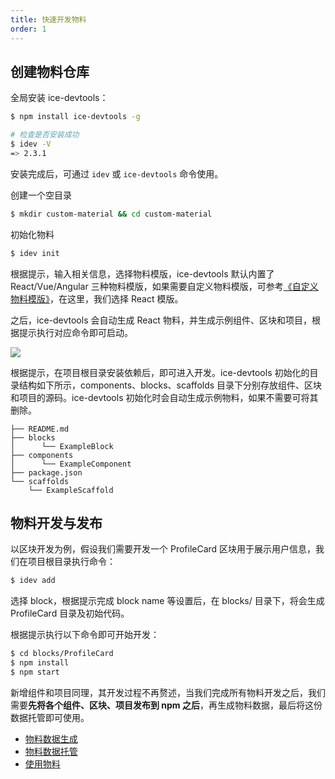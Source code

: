 ```yaml
---
title: 快速开发物料
order: 1
---
```


## 创建物料仓库

全局安装 ice-devtools：

```bash
$ npm install ice-devtools -g

# 检查是否安装成功
$ idev -V
=> 2.3.1
```

安装完成后，可通过 `idev` 或 `ice-devtools` 命令使用。

创建一个空目录

```bash
$ mkdir custom-material && cd custom-material
```

初始化物料

```bash
$ idev init
```

根据提示，输入相关信息，选择物料模版，ice-devtools 默认内置了 React/Vue/Angular 三种物料模版，如果需要自定义物料模版，可参考[《自定义物料模版》](/docs/materials/template/custom.md)，在这里，我们选择 React 模版。

之后，ice-devtools 会自动生成 React 物料，并生成示例组件、区块和项目，根据提示执行对应命令即可启动。

![](https://img.alicdn.com/tfs/TB15H9LcEKF3KVjSZFEXXXExFXa-751-483.png)

根据提示，在项目根目录安装依赖后，即可进入开发。ice-devtools 初始化的目录结构如下所示，components、blocks、scaffolds 目录下分别存放组件、区块和项目的源码。ice-devtools 初始化时会自动生成示例物料，如果不需要可将其删除。

```
├── README.md
├── blocks
│      └── ExampleBlock
├── components
│      └── ExampleComponent
├── package.json
└── scaffolds
    └── ExampleScaffold
```

## 物料开发与发布

以区块开发为例，假设我们需要开发一个 ProfileCard 区块用于展示用户信息，我们在项目根目录执行命令：

```bash
$ idev add
```

选择 block，根据提示完成 block name 等设置后，在 blocks/ 目录下，将会生成 ProfileCard 目录及初始代码。

根据提示执行以下命令即可开始开发：

```bash
$ cd blocks/ProfileCard
$ npm install
$ npm start
```

新增组件和项目同理，其开发过程不再赘述，当我们完成所有物料开发之后，我们需要**先将各个组件、区块、项目发布到 npm 之后**，再生成物料数据，最后将这份数据托管即可使用。

- [物料数据生成](/docs/materials/guide/generate.md)
- [物料数据托管](/docs/materials/guide/sync.md)
- [使用物料](/docs/materials/guide/usage.md)